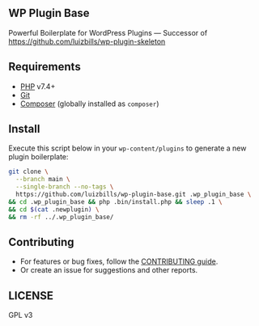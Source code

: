 ## WP Plugin Base

Powerful Boilerplate for WordPress Plugins ― Successor of https://github.com/luizbills/wp-plugin-skeleton

## Requirements

- [PHP](http://php.net/) v7.4+
- [Git](https://git-scm.com/)
- [Composer](https://getcomposer.org/) (globally installed as `composer`)

## Install

Execute this script below in your `wp-content/plugins` to generate a new plugin boilerplate:

```bash
git clone \
  --branch main \
  --single-branch --no-tags \
  https://github.com/luizbills/wp-plugin-base.git .wp_plugin_base \
&& cd .wp_plugin_base && php .bin/install.php && sleep .1 \
&& cd $(cat .newplugin) \
&& rm -rf ../.wp_plugin_base/

```

## Contributing

- For features or bug fixes, follow the [CONTRIBUTING guide](CONTRIBUTING.md).
- Or create an issue for suggestions and other reports.

## LICENSE

GPL v3
